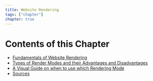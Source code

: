 ```yaml
---
title: Website Rendering
tags: ["chapter"]
chapter: true
---
```


# Contents of this Chapter

* [Fundamentals of Website Rendering](_1_fundamentals)
* [Types of Render Modes and their Advantages and Disadvantages](_2_types_pros_cons) 
* [A Visual Guide on when to use which Rendering Mode](_3_visual_guide)
* [Sources](_4_sources)



